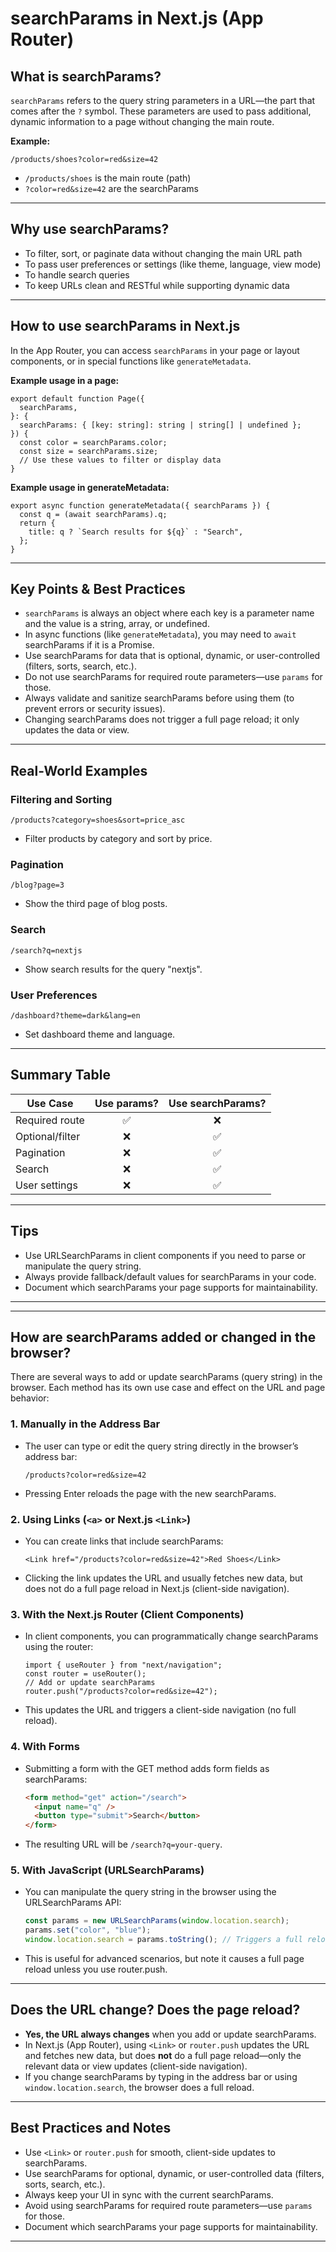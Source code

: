 # searchParams in Next.js (App Router)

## What is searchParams?

`searchParams` refers to the query string parameters in a URL—the part that comes after the `?` symbol. These parameters are used to pass additional, dynamic information to a page without changing the main route.

**Example:**

```
/products/shoes?color=red&size=42
```

- `/products/shoes` is the main route (path)
- `?color=red&size=42` are the searchParams

---

## Why use searchParams?

- To filter, sort, or paginate data without changing the main URL path
- To pass user preferences or settings (like theme, language, view mode)
- To handle search queries
- To keep URLs clean and RESTful while supporting dynamic data

---

## How to use searchParams in Next.js

In the App Router, you can access `searchParams` in your page or layout components, or in special functions like `generateMetadata`.

**Example usage in a page:**

```tsx
export default function Page({
  searchParams,
}: {
  searchParams: { [key: string]: string | string[] | undefined };
}) {
  const color = searchParams.color;
  const size = searchParams.size;
  // Use these values to filter or display data
}
```

**Example usage in generateMetadata:**

```tsx
export async function generateMetadata({ searchParams }) {
  const q = (await searchParams).q;
  return {
    title: q ? `Search results for ${q}` : "Search",
  };
}
```

---

## Key Points & Best Practices

- `searchParams` is always an object where each key is a parameter name and the value is a string, array, or undefined.
- In async functions (like `generateMetadata`), you may need to `await` searchParams if it is a Promise.
- Use searchParams for data that is optional, dynamic, or user-controlled (filters, sorts, search, etc.).
- Do not use searchParams for required route parameters—use `params` for those.
- Always validate and sanitize searchParams before using them (to prevent errors or security issues).
- Changing searchParams does not trigger a full page reload; it only updates the data or view.

---

## Real-World Examples

### Filtering and Sorting

```
/products?category=shoes&sort=price_asc
```

- Filter products by category and sort by price.

### Pagination

```
/blog?page=3
```

- Show the third page of blog posts.

### Search

```
/search?q=nextjs
```

- Show search results for the query "nextjs".

### User Preferences

```
/dashboard?theme=dark&lang=en
```

- Set dashboard theme and language.

---

## Summary Table

| Use Case        | Use params? | Use searchParams? |
| --------------- | :---------: | :---------------: |
| Required route  |     ✅      |        ❌         |
| Optional/filter |     ❌      |        ✅         |
| Pagination      |     ❌      |        ✅         |
| Search          |     ❌      |        ✅         |
| User settings   |     ❌      |        ✅         |

---

## Tips

- Use URLSearchParams in client components if you need to parse or manipulate the query string.
- Always provide fallback/default values for searchParams in your code.
- Document which searchParams your page supports for maintainability.

---

---

## How are searchParams added or changed in the browser?

There are several ways to add or update searchParams (query string) in the browser. Each method has its own use case and effect on the URL and page behavior:

### 1. Manually in the Address Bar

- The user can type or edit the query string directly in the browser’s address bar:
  ```
  /products?color=red&size=42
  ```
- Pressing Enter reloads the page with the new searchParams.

### 2. Using Links (`<a>` or Next.js `<Link>`)

- You can create links that include searchParams:
  ```tsx
  <Link href="/products?color=red&size=42">Red Shoes</Link>
  ```
- Clicking the link updates the URL and usually fetches new data, but does not do a full page reload in Next.js (client-side navigation).

### 3. With the Next.js Router (Client Components)

- In client components, you can programmatically change searchParams using the router:
  ```tsx
  import { useRouter } from "next/navigation";
  const router = useRouter();
  // Add or update searchParams
  router.push("/products?color=red&size=42");
  ```
- This updates the URL and triggers a client-side navigation (no full reload).

### 4. With Forms

- Submitting a form with the GET method adds form fields as searchParams:
  ```html
  <form method="get" action="/search">
    <input name="q" />
    <button type="submit">Search</button>
  </form>
  ```
- The resulting URL will be `/search?q=your-query`.

### 5. With JavaScript (URLSearchParams)

- You can manipulate the query string in the browser using the URLSearchParams API:
  ```js
  const params = new URLSearchParams(window.location.search);
  params.set("color", "blue");
  window.location.search = params.toString(); // Triggers a full reload
  ```
- This is useful for advanced scenarios, but note it causes a full page reload unless you use router.push.

---

## Does the URL change? Does the page reload?

- **Yes, the URL always changes** when you add or update searchParams.
- In Next.js (App Router), using `<Link>` or `router.push` updates the URL and fetches new data, but does **not** do a full page reload—only the relevant data or view updates (client-side navigation).
- If you change searchParams by typing in the address bar or using `window.location.search`, the browser does a full reload.

---

## Best Practices and Notes

- Use `<Link>` or `router.push` for smooth, client-side updates to searchParams.
- Use searchParams for optional, dynamic, or user-controlled data (filters, sorts, search, etc.).
- Always keep your UI in sync with the current searchParams.
- Avoid using searchParams for required route parameters—use `params` for those.
- Document which searchParams your page supports for maintainability.

---
